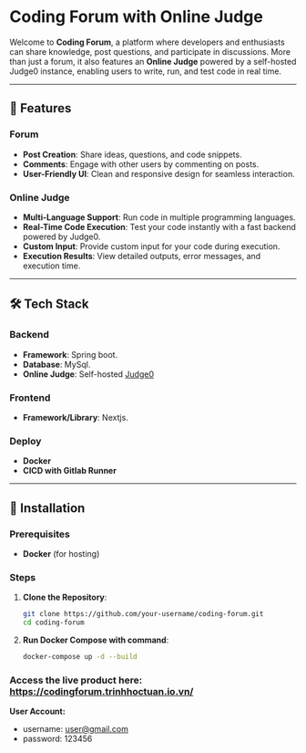 # Coding Forum with Online Judge

Welcome to **Coding Forum**, a platform where developers and enthusiasts can share knowledge, post questions, and participate in discussions. More than just a forum, it also features an **Online Judge** powered by a self-hosted Judge0 instance, enabling users to write, run, and test code in real time.

---

## 🌟 Features

### Forum
- **Post Creation**: Share ideas, questions, and code snippets.
- **Comments**: Engage with other users by commenting on posts.
- **User-Friendly UI**: Clean and responsive design for seamless interaction.

### Online Judge
- **Multi-Language Support**: Run code in multiple programming languages.
- **Real-Time Code Execution**: Test your code instantly with a fast backend powered by Judge0.
- **Custom Input**: Provide custom input for your code during execution.
- **Execution Results**: View detailed outputs, error messages, and execution time.

---

## 🛠️ Tech Stack

### Backend
- **Framework**: Spring boot.
- **Database**: MySql.
- **Online Judge**: Self-hosted [Judge0](https://github.com/judge0/judge0)

### Frontend
- **Framework/Library**: Nextjs.

### Deploy
- **Docker**
- **CICD with Gitlab Runner**
---

## 🚀 Installation

### Prerequisites
- **Docker** (for hosting)

### Steps
1. **Clone the Repository**:
   ```bash
   git clone https://github.com/your-username/coding-forum.git
   cd coding-forum
2. **Run Docker Compose with command**:
   ```bash
   docker-compose up -d --build

### Access the live product here: **https://codingforum.trinhhoctuan.io.vn/**
**User Account:**
- username: user@gmail.com
- password: 123456

